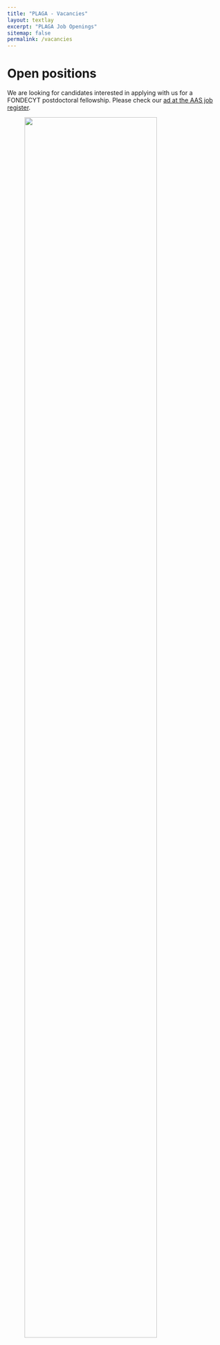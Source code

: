 ```yaml
---
title: "PLAGA - Vacancies"
layout: textlay
excerpt: "PLAGA Job Openings"
sitemap: false
permalink: /vacancies
---
```


# Open positions

We are looking for candidates interested in applying with us for a
FONDECYT postdoctoral fellowship.  Please check our [ad at the AAS job
register](https://jobregister.aas.org/ad/a30cb4a6).


<figure>
<img src="{{ site.url }}{{ site.baseurl }}/images/slider7001400/group.jpg" width="85%">
</figure>
